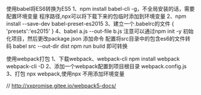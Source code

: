 使用babel将ES6转换为ES5
1、npm install babel-cli -g，不全局安装的话，需要配置环境变量 程序路径,npx可以将下载下来的包临时添加到环境变量
2、npm install --save-dev babel-preset-es2015
3、建立一个.babelrc的文件
{
	'presets':'es2015'
}
4、babel a.js --out-file b.js
	注意可以通过npm init -y 初始化项目，然后更改package.json
	添加命令 配置将src目录中的包含es6的文件转码
		babel src --out-dir dist
	npm run build 即可转换


使用webpack打包
1、下载webpack、webpack-cli
	npm install webpack webpack-cli -D
2、添加一个webpack配置到项目根目录
	webpack.config.js
3、打包 npx webpack,使用npx 不用添加环境变量

// http://xxpromise.gitee.io/webpack5-docs/











































